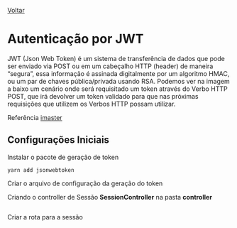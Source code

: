 [Voltar](/Readme.md)

# Autenticação por JWT

JWT (Json Web Token) é um sistema de transferência de dados que pode ser enviado via POST ou em um cabeçalho HTTP (header) de maneira “segura”, essa informação é assinada digitalmente por um algoritmo HMAC, ou um par de chaves pública/privada usando RSA. Podemos ver na imagem a baixo um cenário onde será requisitado um token através do Verbo HTTP POST, que irá devolver um token validado para que nas próximas requisições que utilizem os Verbos HTTP possam utilizar.

Referência [imaster](https://imasters.com.br/desenvolvimento/json-web-token-conhecendo-o-jwt-na-teoria-e-na-pratica)

## Configurações Iniciais

Instalar o pacote de geração de token

```
yarn add jsonwebtoken
```

Criar o arquivo de configuração da geração do token

Criando o controller de Sessão **SessionController** na pasta **controller**

```js
```

Criar a rota para a sessão

```js
```
